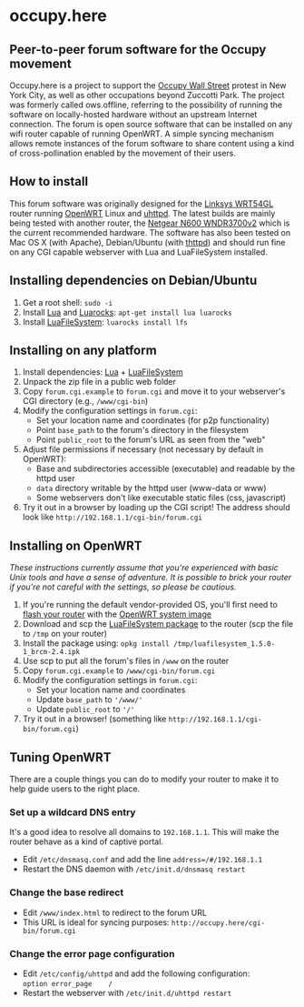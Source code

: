 # occupy.here

## Peer-to-peer forum software for the Occupy movement

Occupy.here is a project to support the [Occupy Wall Street][ows] protest in New York City, as well as other occupations beyond Zuccotti Park. The project was formerly called ows.offline, referring to the possibility of running the software on locally-hosted hardware without an upstream Internet connection. The forum is open source software that can be installed on any wifi router capable of running OpenWRT. A simple syncing mechanism allows remote instances of the forum software to share content using a kind of cross-pollination enabled by the movement of their users.

## How to install

This forum software was originally designed for the [Linksys WRT54GL][wrt54g] router running [OpenWRT][owrt] Linux and [uhttpd]. The latest builds are mainly being tested with another router, the [Netgear N600 WNDR3700v2][n600] which is the current recommended hardware. The software has also been tested on Mac OS X (with Apache), Debian/Ubuntu (with [thttpd]) and should run fine on any CGI capable webserver with Lua and LuaFileSystem installed.

## Installing dependencies on Debian/Ubuntu

1. Get a root shell: `sudo -i`
2. Install [Lua][lua] and [Luarocks][lrock]: `apt-get install lua luarocks`
3. Install [LuaFileSystem][lfs]: `luarocks install lfs`

## Installing on any platform

1. Install dependencies: [Lua][lua] + [LuaFileSystem][lfs]
2. Unpack the zip file in a public web folder
3. Copy `forum.cgi.example` to `forum.cgi` and move it to your webserver's CGI
   directory (e.g., `/www/cgi-bin`)
4. Modify the configuration settings in `forum.cgi`:
    * Set your location name and coordinates (for p2p functionality)
    * Point `base_path` to the forum's directory in the filesystem
    * Point `public_root` to the forum's URL as seen from the "web"
6. Adjust file permissions if necessary (not necessary by default in OpenWRT):
    * Base and subdirectories accessible (executable) and readable by
      the httpd user
    * `data` directory writable by the httpd user (www-data or www)
    * Some webservers don't like executable static files (css, javascript)
7. Try it out in a browser by loading up the CGI script! The address should look
   like `http://192.168.1.1/cgi-bin/forum.cgi`

## Installing on OpenWRT

*These instructions currently assume that you're experienced with basic Unix
tools and have a sense of adventure. It is possible to brick your router if
you're not careful with the settings, so please be cautious.*

1. If you're running the default vendor-provided OS, you'll first need to [flash
   your router][flash] with the [OpenWRT system image][squashfs]
2. Download and scp the [LuaFileSystem package][lfsipk] to the router
   (scp the file to `/tmp` on your router)
3. Install the package using: `opkg install /tmp/luafilesystem_1.5.0-1_brcm-2.4.ipk`
4. Use scp to put all the forum's files in `/www` on the router
5. Copy `forum.cgi.example` to `/www/cgi-bin/forum.cgi`
6. Modify the configuration settings in `forum.cgi`:
    * Set your location name and coordinates
    * Update `base_path` to `'/www/'`
    * Update `public_root` to `'/'`
7. Try it out in a browser! (something like `http://192.168.1.1/cgi-bin/forum.cgi`)

## Tuning OpenWRT

There are a couple things you can do to modify your router to make it to help
guide users to the right place.

### Set up a wildcard DNS entry

It's a good idea to resolve all domains to `192.168.1.1`. This will make the router
behave as a kind of captive portal.

  * Edit `/etc/dnsmasq.conf` and add the line `address=/#/192.168.1.1`
  * Restart the DNS daemon with `/etc/init.d/dnsmasq restart`

### Change the base redirect

  * Edit `/www/index.html` to redirect to the forum URL
  * This URL is ideal for syncing purposes: `http://occupy.here/cgi-bin/forum.cgi`

### Change the error page configuration

  * Edit `/etc/config/uhttpd` and add the following configuration:  
    `option error_page    /`
  * Restart the webserver with `/etc/init.d/uhttpd restart`

[ows]: http://occupywallst.org/
[hm]: http://www.thenation.com/blog/163767/we-are-all-human-microphones-now
[wrt54g]: http://en.wikipedia.org/wiki/Linksys_WRT54G_series
[n600]: http://wiki.openwrt.org/toh/netgear/wndr3700
[owrt]: https://openwrt.org/
[hb]: http://en.wikipedia.org/wiki/Shebang_%28Unix%29
[lua]: http://lua.org/
[lfs]: http://keplerproject.github.com/luafilesystem/
[lrock]: http://luarocks.org/
[flash]: http://wiki.openwrt.org/doc/howto/generic.flashing
[squashfs]: http://downloads.openwrt.org/backfire/10.03/brcm-2.4/openwrt-wrt54g-squashfs.bin
[lfsipk]: http://downloads.openwrt.org/backfire/10.03/brcm-2.4/packages/luafilesystem_1.5.0-1_brcm-2.4.ipk
[uhttpd]: http://code.google.com/p/uhttpd/
[thttpd]: http://acme.com/software/thhtpd/
